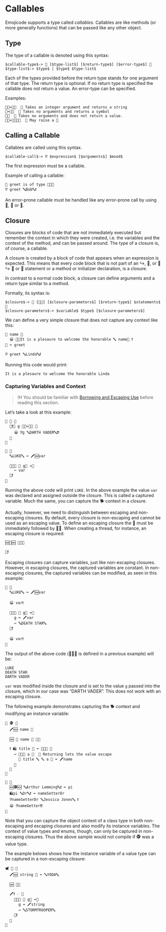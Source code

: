 # Callables

Emojicode supports a type called *callables*. Callables are like methods (or
more generally functions) that can be passed like any other object.

## Type

The type of a callable is denoted using this syntax:

```syntax
$callable-type$-> 🍇 [$type-list$] [$return-type$] [$error-type$] 🍉
$type-list$-> $type$ | $type$ $type-list$
```

Each of the types provided before the return type stands for one argument of
that type. The return type is optional. If no return type is specified the
callable does not return a value. An error-type can be specified.

Examples:

```
🍇🔢➡️🔡🍉  💭 Takes an integer argument and returns a string
🍇➡️🔣🍉  💭 Takes no arguments and returns a symbol
🍇🍉  💭 Takes no arguments and does not return a value.
🍇🔢➡️🔡🚧🚧🍉  💭 May raise a 🚧
```

## Calling a Callable

Callables are called using this syntax.

```syntax
$callable-call$-> ⁉️ $expression$ [$arguments$] $mood$
```

The first expression must be a callable.

Example of calling a callable:

```
💭 greet is of type 🍇🔡🍉
⁉️ greet 🔤Bob🔤❗️
```

An error-prone callable must be handled like any error-prone call by using
🔺, 🍺 or 🥑.

## Closure

Closures are blocks of code that are not immediately executed but remember the
context in which they were created, i.e. the variables and the context of the
method, and can be passed around. The type of a closure is, of course,
a callable.

A closure is created by a block of code that appears when an expression is
expected. This means that every code block that is not part of an ↪️, 🙅, or 🙅↪️
🔂 or 🔁 statement or a method or initializer declaration, is a closure.

In contrast to a normal code block, a closure can define arguments and a return
type similar to a method.

Formally, its syntax is:

```syntax
$closure$-> 🍇 [🎍🥡] [$closure-parameters$] [$return-type$] $statements$ 🍉
$closure-parameters$-> $variable$ $type$ [$closure-parameters$]
```

We can define a very simple closure that does not capture any context like this:

```
🍇 name 🔡
  😀 🍪🔤It is a plesaure to welcome the honorable 🔤 name🍪 ❗️
🍉 ➡️ greet

⁉️ greet 🔤Linda🔤❗️
```

Running this code would print:

```
It is a plesaure to welcome the honorable Linda
```

### Capturing Variables and Context

>!H You should be familiar with [Borrowing and Escaping Use](../reference/classes-valuetypes.html#borrowing-and-escaping-use) before reading this section.

Let’s take a look at this example:

```
🐇 🍤 🍇
  🐇❗️💚 g 🍇🔡➡️🔡🍉 🍇
    😀 ⁉️g 🔤DARTH VADER🔤❗️❗️
  🍉
🍉

🏁 🍇
  🔤LUKE🔤 ➡️ 🖍🆕var

  💚🐇🍤 🍇 g🔡 ➡️🔡
    ↩️ var
  🍉❗️
🍉
```

Running the above code will print `LUKE`. In the above example the value `var`
was declared and assigned outside the closure. This is called a captured
variable. Much the same, you can capture the 🐕 context in a closure.

Actually, however, we need to distinguish between escaping and non-escaping
closures. By default, every closure is non-escaping and cannot be used as an
escaping value. To define an escaping closure the 🍇 must be immediately
followed by 🎍🥡. When creating a thread, for instance, an escaping closure is
required:

```
🆕🧵🆕 🍇🎍🥡

🍉❗️
```

Escaping closures can capture variables, just like non-escaping closures.
However, in escaping closures, the captured variables are constant.
In non-escaping closures,
the captured variables can be modified, as seen in this example:

```
🏁 🍇
  🔤LUKE🔤 ➡️ 🖍🆕var

  😀 var❗️

  💚🐇🍤 🍇 g🔡 ➡️🔡
    g ➡️ 🖍var
    ↩️ 🔤DEATH STAR🔤
  🍉❗️

  😀 var❗️
🍉
```

The output of the above code (💚🐇🍤 is defined in a previous example) will be:

```
LUKE
DEATH STAR
DARTH VADER
```

`var` was modified inside the closure and is set to the value `g` passed into
the closure, which in our case was “DARTH VADER”. This does not work with an
escaping closure.

The following example demonstrates capturing the 🐕 context and modifying
an instance variable:

```
🐇 🕵 🍇
  🖍🆕 name 🔡

  🆕 🍼 name 🔡 🍇🍉

  ❗️ 🛍 title 🔡 ➡️ 🍇🔡🍉 🍇
    ↩️ 🍇🎍🥡 a 🔡  💭 Returning lets the value escape
      🍪 title 🔤 🔤 a 🍪 ➡️ 🖍name
    🍉
  🍉
🍉

🏁 🍇
  🆕🕵🆕 🔤Arthur Lemming🔤❗️ ➡️ pi
  🛍pi 🔤Dr🔤❗️ ➡️ nameSetterDr
  ⁉️nameSetterDr 🔤Jessica Jones🔤 ❗️
  😀 ⁉️nameGetter️❗️❗️
🍉
```

Note that you can capture the object context of a class type in both non-escaping
and escaping closures and also modify its instance variables. The context
of value types and enums, though, can only be captured in non-escaping closures.
Thus the above sample would not compile if 🕵 was a value type.

The example belows shows how the instance variable of a value type can be
captured in a non-escaping closure:

```
🕊 🌼 🍇
  🖍🆕 string 🔡 ⬅️ 🔤YODA🔤

  🆕 🍇🍉

  🖍❗️ ☄️ 🍇
    💚🐇🍤 🍇 g🔡 ➡️🔡
      g ➡️ 🖍string
      ↩️ 🔤STORMTROOPER🔤
    🍉❗️
  🍉
🍉
```

